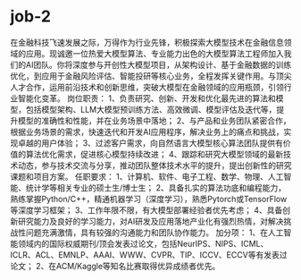 # job-2
在金融科技飞速发展之际，万得作为行业先锋，积极探索大模型技术在金融信息领域的应用。现诚邀一位热爱大模型算法、专业能力出色的大模型算法工程师加入我们的AI团队。你将深度参与开创性大模型项目，从架构设计、基于金融数据的训练优化，到应用于金融风险评估、智能投研等核心业务，全程发挥关键作用。与顶尖人才合作，运用前沿技术和创新思维，突破大模型在金融领域的应用瓶颈，引领行业智能化变革。
岗位职责：
1、负责研究、创新、开发和优化最先进的算法和模型，包括模型架构、LLM大模型预训练方法、高效微调、模型评估及迭代等，提升模型的准确性和性能，并在业务场景中落地；
2、与产品和业务团队紧密合作，根据业务场景的需求，快速迭代和开发AI应用程序，解决业务上的痛点和挑战，实现卓越的用户体验；
3、过滤客户需求，向自然语言大模型核心算法团队提供有价值的算法优化需求，促进核心模型持续改进；
4、跟踪和研究大模型领域的最新技术动态，参与技术交流与分享，推动团队整体技术水平的提升，提出创新性的研究课题和项目方案。
任职要求：
1、计算机、软件、电子工程、数学、物理、人工智能、统计学等相关专业的硕士生/博士生；
2、具备扎实的算法功底和编程能力，熟练掌握Python/C++，精通机器学习（深度学习），熟悉Pytorch或TensorFlow等深度学习框架；
3、工作年限不限，有大模型部署经验者优先考虑；
4、具备创新研究能力及良好的学习能力，对AI研发及应用落地产业化有强烈热情，对解决挑战性问题充满激情，具有较强的沟通能力和团队协作能力。
加分项：
1、在人工智能领域内的国际权威期刊/顶会发表过论文，包括NeurIPS、NIPS、ICML、ICLR、ACL、EMNLP、AAAI、WWW、CVPR、TIP、ICCV、ECCV等有发表过论文；
2、在ACM/Kaggle等知名比赛取得优异成绩者优先。
